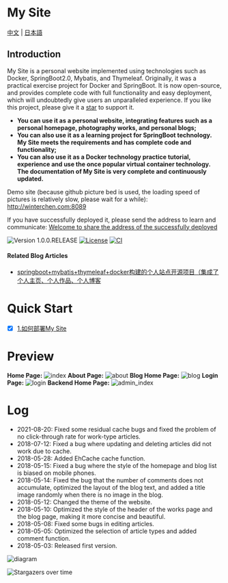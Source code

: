 # My Site

[中文](/doc/README_cn.md) | [日本語](/doc/README_jp.md)

## Introduction
My Site is a personal website implemented using technologies such as Docker, SpringBoot2.0, Mybatis, and Thymeleaf. Originally, it was a practical exercise project for Docker and SpringBoot. It is now open-source, and provides complete code with full functionality and easy deployment, which will undoubtedly give users an unparalleled experience. If you like this project, please give it a [star](<https://github.com/WinterChenS/my-site>) to support it.

- **You can use it as a personal website, integrating features such as a personal homepage, photography works, and personal blogs;**
- **You can also use it as a learning project for SpringBoot technology. My Site meets the requirements and has complete code and functionality;**
- **You can also use it as a Docker technology practice tutorial, experience and use the once popular virtual container technology. The documentation of My Site is very complete and continuously updated.**

Demo site (because github picture bed is used, the loading speed of pictures is relatively slow, please wait for a while): <http://winterchen.com:8089>

If you have successfully deployed it, please send the address to learn and communicate: [Welcome to share the address of the successfully deployed](<https://github.com/WinterChenS/my-site/issues/1>)

![Version 1.0.0.RELEASE](<https://img.shields.io/badge/version-1.0.0-yellow.svg>)
[![License](<https://img.shields.io/badge/license-apache-blue.svg>)](<https://github.com/ZHENFENG13/My-Blog/blob/master/LICENSE>)
[![CI](<https://github.com/WinterChenS/my-site/actions/workflows/main.yml/badge.svg>)](<https://github.com/WinterChenS/my-site/actions/workflows/main.yml>)

#### Related Blog Articles

- [springboot+mybatis+thymeleaf+docker构建的个人站点开源项目（集成了个人主页、个人作品、个人博客](<https://blog.csdn.net/winter_chen001/article/details/80266339>)

# Quick Start

- [x]  [1.如何部署My Site](<https://github.com/WinterChenS/my-site/wiki/%E5%A6%82%E4%BD%95%E9%83%A8%E7%BD%B2My-Site>)

# Preview

**Home Page:**
![index](https://github.com/WinterChenS/my-site/assets/15863367/91fc50e0-7c67-497d-b8e1-f96f0baf8000)
**About Page:**
![about](https://github.com/WinterChenS/my-site/assets/15863367/ec7c04fc-1886-428f-a1e1-30a21196cb38)
**Blog Home Page:**
![blog](https://github.com/WinterChenS/my-site/assets/15863367/543156b4-2683-427e-9bb9-68b3c3543607)
**Login Page:**
![login](https://github.com/WinterChenS/my-site/assets/15863367/9709512e-5dc0-4f75-8a9d-dd556593d1b4)
**Backend Home Page:**
![admin_index](https://github.com/WinterChenS/my-site/assets/15863367/2cc02660-2866-41ff-b6c6-580df82379d7)


# Log
- 2021-08-20: Fixed some residual cache bugs and fixed the problem of no click-through rate for work-type articles.
- 2018-07-12: Fixed a bug where updating and deleting articles did not work due to cache.
- 2018-05-28: Added EhCache cache function.
- 2018-05-15: Fixed a bug where the style of the homepage and blog list is biased on mobile phones.
- 2018-05-14: Fixed the bug that the number of comments does not accumulate, optimized the layout of the blog text, and added a title image randomly when there is no image in the blog.
- 2018-05-12: Changed the theme of the website.
- 2018-05-10: Optimized the style of the header of the works page and the blog page, making it more concise and beautiful.
- 2018-05-08: Fixed some bugs in editing articles.
- 2018-05-05: Optimized the selection of article types and added comment function.
- 2018-05-03: Released first version.


![diagram](https://github.com/user-attachments/assets/1f9a8188-57f9-4e5e-a3ad-0a40acf2e5d7)

![Stargazers over time](<https://starchart.cc/WinterChenS/my-site.svg>)
